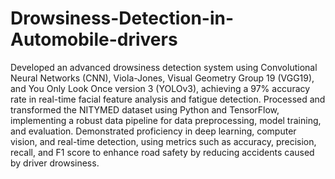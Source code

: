# Drowsiness-Detection-in-Automobile-drivers

Developed an advanced drowsiness detection system using Convolutional Neural Networks (CNN), Viola-Jones, Visual Geometry Group 19 (VGG19), and You Only Look Once version 3 (YOLOv3), achieving a 97% accuracy rate in real-time facial feature analysis and fatigue detection. Processed and transformed the NITYMED dataset using Python and TensorFlow, implementing a robust data pipeline for data preprocessing, model training, and evaluation. Demonstrated proficiency in deep learning, computer vision, and real-time detection, using metrics such as accuracy, precision, recall, and F1 score to enhance road safety by reducing accidents caused by driver drowsiness.
